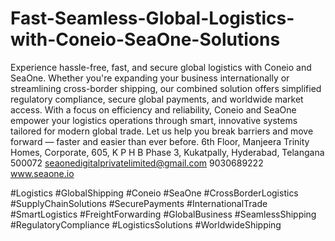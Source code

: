 # Fast-Seamless-Global-Logistics-with-Coneio-SeaOne-Solutions
 Experience hassle-free, fast, and secure global logistics with Coneio and SeaOne. Whether you're expanding your business internationally or streamlining cross-border shipping, our combined solution offers simplified regulatory compliance, secure global payments, and worldwide market access. With a focus on efficiency and reliability, Coneio and SeaOne empower your logistics operations through smart, innovative systems tailored for modern global trade. Let us help you break barriers and move forward — faster and easier than ever before.
6th Floor, Manjeera Trinity Homes, Corporate, 605, K P H B Phase 3, Kukatpally, Hyderabad, Telangana 500072
seaonedigitalprivatelimited@gmail.com
9030689222
 www.seaone.io

 #Logistics #GlobalShipping #Coneio #SeaOne #CrossBorderLogistics #SupplyChainSolutions #SecurePayments #InternationalTrade #SmartLogistics #FreightForwarding #GlobalBusiness #SeamlessShipping #RegulatoryCompliance #LogisticsSolutions #WorldwideShipping

